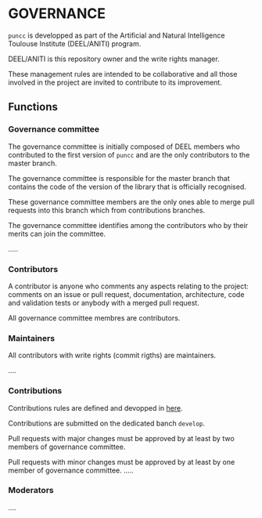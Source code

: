 # GOVERNANCE

`puncc` is developped as part of the Artificial and Natural Intelligence Toulouse Institute (DEEL/ANITI) program.

DEEL/ANITI is this repository owner and the write rights manager.

These management rules are intended to be collaborative and all those involved in the project are invited to contribute to its improvement.

##	Functions

###	Governance committee

The governance committee is initially composed of DEEL members who contributed to the first version of `puncc` and are the only contributors to the master branch.

The governance committee is responsible for the master branch that contains the code of the version of the library that is officially recognised.

These governance committee members are the only ones able to merge pull requests into this branch which from contributions branches.

The governance committee identifies among the contributors who by their merits can join the committee.

.....

###	Contributors

A contributor is anyone who comments any aspects relating to the project: comments on an issue or pull request, documentation, architecture, code and validation tests or anybody with a merged pull request.

All governance committee membres are contributors.

### Maintainers

All contributors with write rights (commit rigths) are maintainers.

....

### Contributions

Contributions rules are defined and devopped in [here](CONTRIBUTING.md).

Contributions are submitted on the dedicated banch `develop`.

Pull requests with major changes must be approved by at least by two members of governance committee.

Pull requests with minor changes must be approved by at least by one member of governance committee.
.....

### Moderators

....
